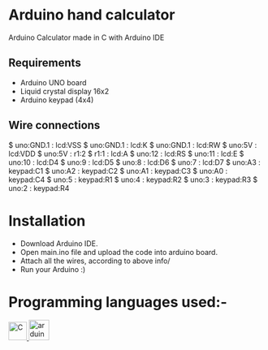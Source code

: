 # Arduino hand calculator
Arduino Calculator made in C with Arduino IDE

## Requirements
* Arduino UNO board
* Liquid crystal display 16x2
* Arduino keypad (4x4)

## Wire connections

$  uno:GND.1 : lcd:VSS
$  uno:GND.1 : lcd:K
$  uno:GND.1 : lcd:RW
$  uno:5V : lcd:VDD
$  uno:5V : r1:2
$  r1:1 : lcd:A
$  uno:12 : lcd:RS
$  uno:11 : lcd:E
$  uno:10 : lcd:D4
$  uno:9 : lcd:D5
$  uno:8 : lcd:D6
$  uno:7 : lcd:D7
$  uno:A3 : keypad:C1
$  uno:A2 : keypad:C2
$  uno:A1 : keypad:C3
$  uno:A0 : keypad:C4
$  uno:5 : keypad:R1
$  uno:4 : keypad:R2
$  uno:3 : keypad:R3
$  uno:2 : keypad:R4

# Installation
* Download Arduino IDE.
* Open main.ino file and upload the code into arduino board.
* Attach all the wires, according to above info/
* Run your Arduino :)

# Programming languages used:-
<a href="https://docs.microsoft.com/en-us/cpp/?view=msvc-170" target="_blank" rel="noreferrer"><img src="https://raw.githubusercontent.com/danielcranney/readme-generator/main/public/icons/skills/c-colored.svg" width="36" height="36" alt="C" /></a><a href="https://www.arduino.cc/" target="_blank" rel="noreferrer"> <img src="https://cdn.worldvectorlogo.com/logos/arduino-1.svg" alt="arduino" width="40" height="40"/> </a>